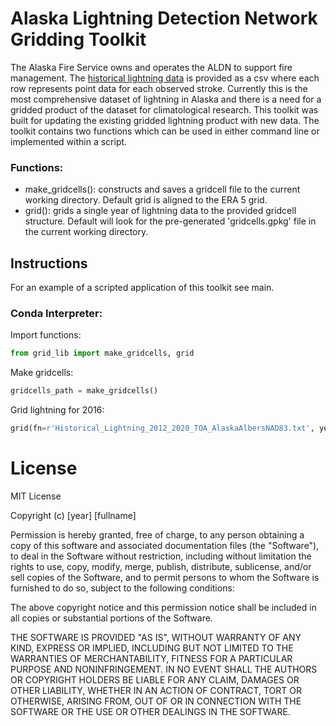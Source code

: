 # Alaska Lightning Detection Network Gridding Toolkit
The Alaska Fire Service owns and operates the ALDN to support fire management. The [historical lightning data](https://fire.ak.blm.gov/predsvcs/maps.php) is provided as a
csv where each row represents point data for each observed stroke. Currently this is the most comprehensive dataset of lightning in Alaska and there is
a need for a gridded product of the dataset for climatological research. This toolkit was built for updating the existing gridded lightning product with new data. 
The toolkit contains two functions which can be used in either command line or implemented within a script. 
### Functions:
- make_gridcells(): constructs and saves a gridcell file to the current working directory. Default grid is aligned to the ERA 5 grid.
- grid(): grids a single year of lightning data to the provided gridcell structure. Default will look for the pre-generated 'gridcells.gpkg' file in the current working directory.
## Instructions
For an example of a scripted application of this toolkit see main.

### Conda Interpreter:

Import functions:
```python
from grid_lib import make_gridcells, grid
```

Make gridcells:
```python
gridcells_path = make_gridcells()
```

Grid lightning for 2016:
```python
grid(fn=r'Historical_Lightning_2012_2020_TOA_AlaskaAlbersNAD83.txt', year='2016', gridcells_fn=gridcells_path)
```
# License
MIT License

Copyright (c) [year] [fullname]

Permission is hereby granted, free of charge, to any person obtaining a copy
of this software and associated documentation files (the "Software"), to deal
in the Software without restriction, including without limitation the rights
to use, copy, modify, merge, publish, distribute, sublicense, and/or sell
copies of the Software, and to permit persons to whom the Software is
furnished to do so, subject to the following conditions:

The above copyright notice and this permission notice shall be included in all
copies or substantial portions of the Software.

THE SOFTWARE IS PROVIDED "AS IS", WITHOUT WARRANTY OF ANY KIND, EXPRESS OR
IMPLIED, INCLUDING BUT NOT LIMITED TO THE WARRANTIES OF MERCHANTABILITY,
FITNESS FOR A PARTICULAR PURPOSE AND NONINFRINGEMENT. IN NO EVENT SHALL THE
AUTHORS OR COPYRIGHT HOLDERS BE LIABLE FOR ANY CLAIM, DAMAGES OR OTHER
LIABILITY, WHETHER IN AN ACTION OF CONTRACT, TORT OR OTHERWISE, ARISING FROM,
OUT OF OR IN CONNECTION WITH THE SOFTWARE OR THE USE OR OTHER DEALINGS IN THE
SOFTWARE.
